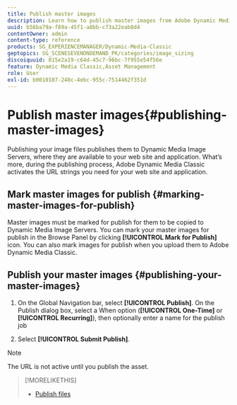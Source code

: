 ```yaml
---
title: Publish master images
description: Learn how to publish master images from Adobe Dynamic Media Classic.
uuid: b56ba79a-f89a-45f1-a8bb-c73a22eab8d4
contentOwner: admin
content-type: reference
products: SG_EXPERIENCEMANAGER/Dynamic-Media-Classic
geptopics: SG_SCENESEVENONDEMAND_PK/categories/image_sizing
discoiquuid: 815e2a19-c64d-45c7-96bc-7f955e54f56e
feature: Dynamic Media Classic,Asset Management
role: User
exl-id: b0010107-248c-4ebc-955c-7514462f351d
---
```

# Publish master images{#publishing-master-images}

Publishing your image files publishes them to Dynamic Media Image Servers, where they are available to your web site and application. What’s more, during the publishing process, Adobe Dynamic Media Classic activates the URL strings you need for your web site and application.

## Mark master images for publish {#marking-master-images-for-publish}

Master images must be marked for publish for them to be copied to Dynamic Media Image Servers. You can mark your master images for publish in the Browse Panel by clicking **[!UICONTROL Mark for Publish]** icon. You can also mark images for publish when you upload them to Adobe Dynamic Media Classic.

## Publish your master images {#publishing-your-master-images}

1. On the Global Navigation bar, select **[!UICONTROL Publish]**. On the Publish dialog box, select a When option (**[!UICONTROL One-Time]** or **[!UICONTROL Recurring]**), then optionally enter a name for the publish job

1. Select **[!UICONTROL Submit Publish]**.

>[!NOTE]
>
>The URL is not active until you publish the asset.

>[!MORELIKETHIS]
>
>* [Publish files](publishing-files.md#publishing_files)
